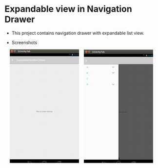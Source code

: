 # Expandable view in Navigation Drawer
- This project contains navigation drawer with expandable list view.

- Screenshots
<div align="center">
        <img width="45%" src="ExpandableViewNavDrawer/screen-shots/screenshot1.png" alt="Main Screen without NavigationDrawer" title="About screen"</img>
        <img height="0" width="8px">
        <img width="45%" src="ExpandableViewNavDrawer/screen-shots/screenshot2.png" alt="Main Screen with NavigationDrawer" title="List screen"></img>
</div>
